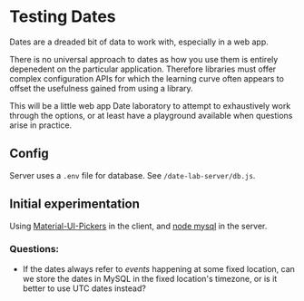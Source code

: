 # Testing Dates

Dates are a dreaded bit of data to work with, especially in a web app.

There is no universal approach to dates as how you use them is entirely
depenedent on the particular application. Therefore libraries must offer
complex configuration APIs for which the learning curve often appears to offset
the usefulness gained from using a library.

This will be a little web app Date laboratory to attempt to exhaustively work
through the options, or at least have a playground available when questions
arise in practice.

## Config

Server uses a `.env` file for database. See `/date-lab-server/db.js`.

## Initial experimentation

Using [Material-UI-Pickers](https://material-ui-pickers.dev/) in the client,
and [node mysql](https://github.com/mysqljs/mysql#readme) in the server.

### Questions:

- If the dates always refer to _events_ happening at some fixed location,
  can we store the dates in MySQL in the fixed location's timezone, or is it
  better to use UTC dates instead?
